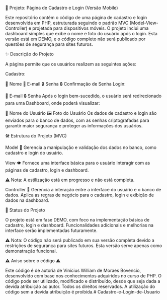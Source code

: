 📱 Projeto: Página de Cadastro e Login (Versão Mobile)

Este repositório contém o código de uma página de cadastro e login desenvolvida em PHP, estruturada seguindo o padrão MVC (Model-View-Controller) e projetada para dispositivos móveis. O projeto inclui uma dashboard simples que exibe o nome e foto do usuário após o login. Esta versão está em DEMO, e o código completo não será publicado por questões de segurança para sites futuros.

✨ Descrição do Projeto

A página permite que os usuários realizem as seguintes ações:

Cadastro:

📝 Nome
📧 E-mail
🔒 Senha
🔒 Confirmação de Senha
Login:

📧 E-mail
🔒 Senha
Após o login bem-sucedido, o usuário será redirecionado para uma Dashboard, onde poderá visualizar:

👤 Nome do Usuário
🖼️ Foto do Usuário
Os dados de cadastro e login são enviados para o banco de dados, com as senhas criptografadas para garantir maior segurança e proteger as informações dos usuários.

🛠️ Estrutura do Projeto (MVC)

Model 📂 Gerencia a manipulação e validação dos dados no banco, como cadastro e login do usuário.

View 👁️ Fornece uma interface básica para o usuário interagir com as páginas de cadastro, login e dashboard.

⚠️ Nota: A estilização está em progresso e não está completa.

Controller 🔗 Gerencia a interação entre a interface do usuário e o banco de dados. Aplica as regras de negócio para o cadastro, login e exibição de dados na dashboard.

🚀 Status do Projeto

O projeto está em fase DEMO, com foco na implementação básica de cadastro, login e dashboard. Funcionalidades adicionais e melhorias na interface serão implementadas futuramente.

⚠️ Nota: O código não será publicado em sua versão completa devido a restrições de segurança para sites futuros. Esta versão serve apenas como demonstração funcional.

⚠️ Aviso sobre o código ⚠️

Este código é de autoria de Vinícius William de Moraes Bovencio, desenvolvido com base nos conhecimentos adquiridos no curso de PHP. O código pode ser utilizado, modificado e distribuído, desde que seja dada a devida atribuição ao autor. Todos os direitos reservados. A utilização do código sem a devida atribuição é proibida.#   C a d a s t r o - e - L o g i n - d e - U s u a r i o  
 